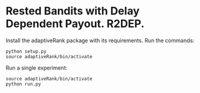 # Rested Bandits with Delay Dependent Payout. R2DEP.
Install the adaptiveRank package with its requirements. Run the commands:
```
python setup.py
source adaptiveRank/bin/activate
```

Run a single experiment:
```
source adaptiveRank/bin/activate
python run.py
```
